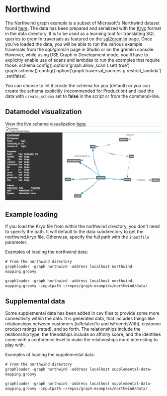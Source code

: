 # Northwind

The Northwind graph example is a subset of Microsoft's Northwind dataset found [here](https://northwinddatabase.codeplex.com).
The data has been prepared and serialized with the [Kryo](http://tinkerpop.apache.org/docs/current/reference/#gryo-reader-writer) format in the data directory.  It is to be used as a learning tool for 
translating SQL queries to gremlin traversals as featured on the [sql2gremlin](http://sql2gremlin.com) page.  Once you've loaded the
data, you will be able to run the various example traversals from the *sql2gremlin* page in Studio or on the gremlin console.
However, while using DSE Graph in Development mode, you'll have to explicitly enable use of scans and lambdas to run the examples that require those:
    schema.config().option('graph.allow_scan').set('true')
    graph.schema().config().option('graph.traversal_sources.g.restrict_lambda').set(false)

You can choose to let it create the schema for you (default) or you can create the schema explicitly (recommended for Production) and
load the data with `create_schema` set to **false** in the script or from the command-line.

## Datamodel visualization

View the live schema visualization <a href="https://s3.amazonaws.com/datastax-graph-schema-viewer/index.html#/?schema=northwind.json" target="_blank">here</a>
[![datamodel screenshot](datamodel-screenshot.png)](https://s3.amazonaws.com/datastax-graph-schema-viewer/index.html#/?schema=northwind.json)<br/>

## Example loading

If you load the Kryo file from within the northwind directory, you don't need to specify the path.  It will
default to the data subdirectory to get the northwind.kryo file.  Otherwise, specify the full path with the
`inputfile` parameter.

Examples of loading the northwind data:

```
# From the northwind directory
graphloader -graph northwind -address localhost northwind-mapping.groovy
```

```
graphloader -graph northwind -address localhost northwind-mapping.groovy -inputpath ~/repos/graph-examples/northwind/data/
```

## Supplemental data

Some supplemental data has been added in csv files to provide some more connectivity within the data.  It is generated data,
that includes things like relationships between customers (isRelatedTo and isFriendsWith), customer product ratings (rated),
and so forth.  The relationships include the relationship type, the friendships include an affinity score, and the identities
come with a confidence level to make the relationships more interesting to play with.

Examples of loading the supplemental data:

```
# From the northwind directory
graphloader -graph northwind -address localhost supplemental-data-mapping.groovy
```

```
graphloader -graph northwind -address localhost supplemental-data-mapping.groovy -inputpath ~/repos/graph-examples/northwind/data/
```
